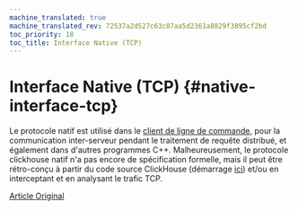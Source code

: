 ```yaml
---
machine_translated: true
machine_translated_rev: 72537a2d527c63c07aa5d2361a8829f3895cf2bd
toc_priority: 18
toc_title: Interface Native (TCP)
---
```


# Interface Native (TCP) {#native-interface-tcp}

Le protocole natif est utilisé dans le [client de ligne de commande](cli.md), pour la communication inter-serveur pendant le traitement de requête distribué, et également dans d'autres programmes C++. Malheureusement, le protocole clickhouse natif n'a pas encore de spécification formelle, mais il peut être rétro-conçu à partir du code source ClickHouse (démarrage [ici](https://github.com/ClickHouse/ClickHouse/tree/master/src/Client)) et/ou en interceptant et en analysant le trafic TCP.

[Article Original](https://clickhouse.tech/docs/en/interfaces/tcp/) <!--hide-->
